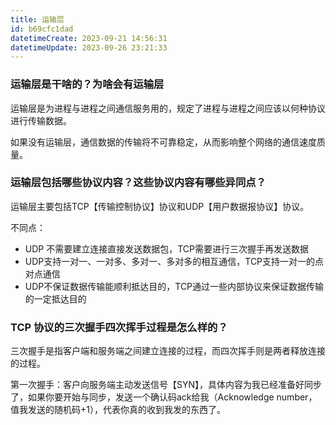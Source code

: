 ```yaml
---
title: 运输层
id: b69cfc1dad
datetimeCreate: 2023-09-21 14:56:31
datetimeUpdate: 2023-09-26 23:21:33
---
```


### 运输层是干啥的？为啥会有运输层

运输层是为进程与进程之间通信服务用的，规定了进程与进程之间应该以何种协议进行传输数据。

如果没有运输层，通信数据的传输将不可靠稳定，从而影响整个网络的通信速度质量。

### 运输层包括哪些协议内容？这些协议内容有哪些异同点？

运输层主要包括TCP【传输控制协议】协议和UDP【用户数据报协议】协议。

不同点：

- UDP 不需要建立连接直接发送数据包，TCP需要进行三次握手再发送数据
- UDP支持一对一、一对多、多对一、多对多的相互通信，TCP支持一对一的点对点通信
- UDP不保证数据传输能顺利抵达目的，TCP通过一些内部协议来保证数据传输的一定抵达目的

### TCP 协议的三次握手四次挥手过程是怎么样的？

三次握手是指客户端和服务端之间建立连接的过程，而四次挥手则是两者释放连接的过程。



第一次握手：客户向服务端主动发送信号【SYN】，具体内容为我已经准备好同步了，如果你要开始与同步，发送一个确认码ack给我（Acknowledge number，值我发送的随机码+1），代表你真的收到我发的东西了。